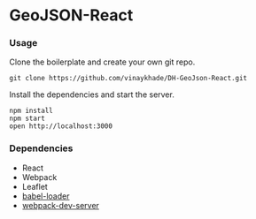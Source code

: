 GeoJSON-React
=====================


### Usage

Clone the boilerplate and create your own git repo.

```
git clone https://github.com/vinaykhade/DH-GeoJson-React.git
```

Install the dependencies and start the server.

```
npm install
npm start
open http://localhost:3000
```

### Dependencies

* React
* Webpack
* Leaflet
* [babel-loader](https://github.com/babel/babel-loader)
* [webpack-dev-server](https://github.com/webpack/webpack-dev-server)
